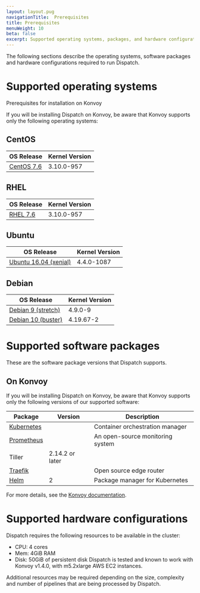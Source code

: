 ```yaml
---
layout: layout.pug
navigationTitle:  Prerequisites
title: Prerequisites
menuWeight: 10
beta: false
excerpt: Supported operating systems, packages, and hardware configurations
---
```

The following sections describe the operating systems, software packages and hardware configurations required to run Dispatch.

# Supported operating systems 

Prerequisites for installation on Konvoy

If you will be installing Dispatch on Konvoy, be aware that Konvoy supports only the following operating systems:

## CentOS

| OS Release | Kernel Version |
|------------|----------------|
| [CentOS 7.6][centos_7_6] | 3.10.0-957 |

## RHEL

| OS Release | Kernel Version |
|------------|----------------|
| [RHEL 7.6][rhel_7_6] | 3.10.0-957 |

## Ubuntu

| OS Release | Kernel Version |
|------------|----------------|
| [Ubuntu 16.04 (xenial)][ubuntu_16] | 4.4.0-1087 |

## Debian

| OS Release | Kernel Version |
|------------|----------------|
| [Debian 9 (stretch)][debian_9] | 4.9.0-9 |
| [Debian 10 (buster)][debian_10] | 4.19.67-2 |

[centos_7_6]: https://wiki.centos.org/Manuals/ReleaseNotes/CentOS7.1810
[rhel_7_6]: https://access.redhat.com/documentation/en-us/red_hat_enterprise_linux/7/html/7.6_release_notes/index
[ubuntu_16]: https://wiki.ubuntu.com/XenialXerus/ReleaseNotes
[debian_9]: https://www.debian.org/releases/stretch/releasenotes
[debian_10]: https://www.debian.org/releases/buster/releasenotes

# Supported software packages

These are the software package versions that Dispatch supports.    


## On Konvoy

If you will be installing Dispatch on Konvoy, be aware that Konvoy supports only the following versions of our supported software:

| Package | Version | Description |
|-----|-----|-----|
| [Kubernetes](https://kubernetes.io/) |   | Container orchestration manager  |
| [Prometheus](https://prometheus.io/) |   |  An open-source monitoring system  |
| Tiller | 2.14.2 or later  |   |
| [Traefik](https://docs.traefik.io/) |    |Open source edge router  |
| [Helm](https://helm.sh/) |  2 | Package manager for Kubernetes |

For more details, see the [Konvoy documentation](https://docs.d2iq.com/dkp/konvoy/).

# Supported hardware configurations

Dispatch requires the following resources to be available in the cluster:
- CPU: 4 cores
- Mem: 4GiB RAM
- Disk: 50GiB of persistent disk
Dispatch is tested and known to work with Konvoy v1.4.0, with m5.2xlarge AWS EC2 instances.

Additional resources may be required depending on the size, complexity and number of pipelines that are being processed by Dispatch.
